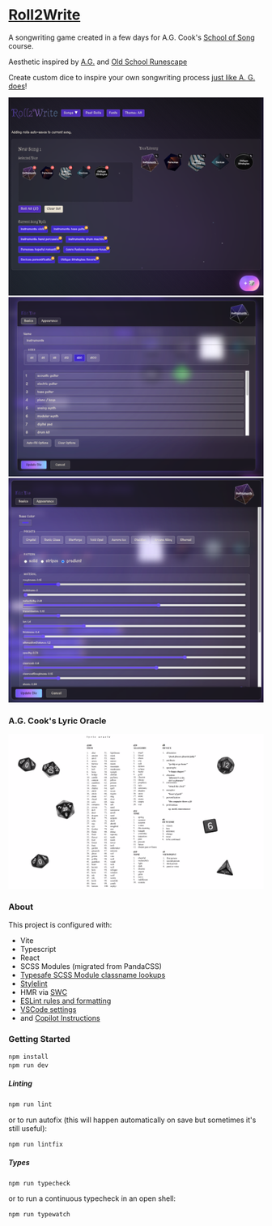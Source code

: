 # [Roll2Write](roll2write.chas.ms)

A songwriting game created in a few days for A.G. Cook's [School of Song](https://schoolofsong.org/) course.

Aesthetic inspired by [A.G.](https://www.instagram.com/newalias/?hl=en) and [Old School Runescape](https://play.runescape.com/oldschool)

Create custom dice to inspire your own songwriting process [just like A. G. does](#ag-cooks-lyric-oracle)!

![Home](images/home.png)
![Edit Die Values](images/editDieValues.png)
![Edit Die Appearance](images/editDieAppearance.png)

### A.G. Cook's Lyric Oracle

![A.G.s Lyric Oracle](images/AGsLyricOracle.png)

### About

This project is configured with:

- Vite
- Typescript
- React
- SCSS Modules (migrated from PandaCSS)
- [Typesafe SCSS Module classname lookups](https://dev.to/activeguild/type-safe-development-with-vite-x-react-x-css-modules-x-typescript-1ebc)
- [Stylelint](https://stylelint.io/)
- HMR via [SWC](https://swc.rs/)
- [ESLint rules and formatting](./eslint.config.ts)
- [VSCode settings](./.vscode/settings.json)
- and [Copilot Instructions](./.github/copilot-instructions.md)

### Getting Started

```bash
npm install
npm run dev
```

##### Linting

```bash
npm run lint
```

or to run autofix (this will happen automatically on save but sometimes it's still useful):

```bash
npm run lintfix
```

##### Types

```bash
npm run typecheck
```

or to run a continuous typecheck in an open shell:

```bash
npm run typewatch
```

